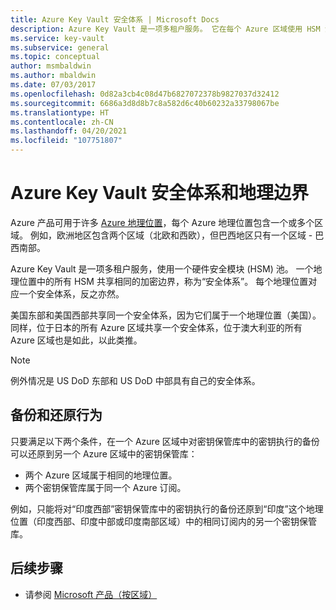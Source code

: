```yaml
---
title: Azure Key Vault 安全体系 | Microsoft Docs
description: Azure Key Vault 是一项多租户服务。 它在每个 Azure 区域使用 HSM 池。 同一地理区域中的所有区域都共享相同的加密边界。
ms.service: key-vault
ms.subservice: general
ms.topic: conceptual
author: msmbaldwin
ms.author: mbaldwin
ms.date: 07/03/2017
ms.openlocfilehash: 0d82a3cb4c08d47b6827072378b9827037d32412
ms.sourcegitcommit: 6686a3d8d8b7c8a582d6c40b60232a33798067be
ms.translationtype: HT
ms.contentlocale: zh-CN
ms.lasthandoff: 04/20/2021
ms.locfileid: "107751807"
---
```

# <a name="azure-key-vault-security-worlds-and-geographic-boundaries"></a>Azure Key Vault 安全体系和地理边界

Azure 产品可用于许多 [Azure 地理位置](https://azure.microsoft.com/en-us/global-infrastructure/geographies/)，每个 Azure 地理位置包含一个或多个区域。 例如，欧洲地区包含两个区域（北欧和西欧），但巴西地区只有一个区域 - 巴西南部。

Azure Key Vault 是一项多租户服务，使用一个硬件安全模块 (HSM) 池。 一个地理位置中的所有 HSM 共享相同的加密边界，称为“安全体系”。 每个地理位置对应一个安全体系，反之亦然。

美国东部和美国西部共享同一个安全体系，因为它们属于一个地理位置（美国）。 同样，位于日本的所有 Azure 区域共享一个安全体系，位于澳大利亚的所有 Azure 区域也是如此，以此类推。

>[!NOTE]
> 例外情况是 US DoD 东部和 US DoD 中部具有自己的安全体系。

## <a name="backup-and-restore-behavior"></a>备份和还原行为

只要满足以下两个条件，在一个 Azure 区域中对密钥保管库中的密钥执行的备份可以还原到另一个 Azure 区域中的密钥保管库：

- 两个 Azure 区域属于相同的地理位置。
- 两个密钥保管库属于同一个 Azure 订阅。

例如，只能将对“印度西部”密钥保管库中的密钥执行的备份还原到“印度”这个地理位置（印度西部、印度中部或印度南部区域）中的相同订阅内的另一个密钥保管库。

## <a name="next-steps"></a>后续步骤

- 请参阅 [Microsoft 产品（按区域）](https://azure.microsoft.com/regions/services/)
